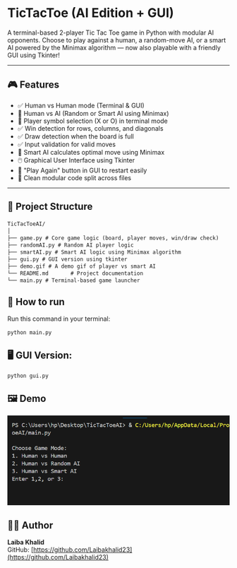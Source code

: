 # TicTacToe (AI Edition + GUI)

A terminal-based 2-player Tic Tac Toe game in Python with modular AI opponents. Choose to play against a human, a random-move AI, or a smart AI powered by the Minimax algorithm — now also playable with a friendly GUI using Tkinter!

---

## 🎮 Features

- ✅ Human vs Human mode (Terminal & GUI)
- 🤖 Human vs AI (Random or Smart AI using Minimax)   
- 🧩 Player symbol selection (X or O) in terminal mode 
- ✅ Win detection for rows, columns, and diagonals  
- ✅ Draw detection when the board is full  
- ✅ Input validation for valid moves  
- 🧠 Smart AI calculates optimal move using Minimax 
- 🖱️ Graphical User Interface using Tkinter  
- 🔄 "Play Again" button in GUI to restart easily 
- 🎯 Clean modular code split across files  

---

## 📁 Project Structure
```
TicTacToeAI/
│
├── game.py # Core game logic (board, player moves, win/draw check)
├── randomAI.py # Random AI player logic
├── smartAI.py # Smart AI logic using Minimax algorithm
├── gui.py # GUI version using tkinter
├── demo.gif # A demo gif of player vs smart AI
└── README.md       # Project documentation
└── main.py # Terminal-based game launcher
```

## 🔧 How to run
Run this command in your terminal:
```
python main.py
```
## 🖥 GUI Version:
```
python gui.py
```
## 🖼️ Demo

![Tic Tac Toe Demo](demo.gif)

## 👩‍💻 Author

**Laiba Khalid**  
GitHub: [https://github.com/Laibakhalid23](https://github.com/Laibakhalid23)
